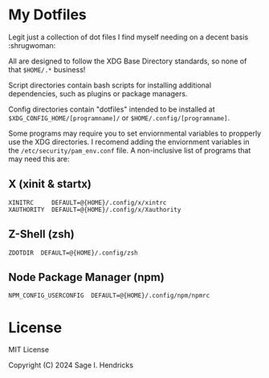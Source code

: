 
# My Dotfiles

Legit just a collection of dot files I find myself needing on a decent basis
:shrugwoman:

All are designed to follow the XDG Base Directory standards, so none of that
`$HOME/.*` business!

Script directories contain bash scripts for installing additional dependencies,
such as plugins or package managers.

Config directories contain "dotfiles" intended to be installed at
`$XDG_CONFIG_HOME/[programname]/` or `$HOME/.config/[programname]`.

Some programs may require you to set enviornmental variables to propperly use
the XDG directories. I recomend adding the enviornment variables in the
`/etc/security/pam_env.conf` file. A non-inclusive list of programs that may
need this are:

## X (xinit & startx)

``` text
XINITRC     DEFAULT=@{HOME}/.config/x/xintrc
XAUTHORITY  DEFAULT=@{HOME}/.config/x/Xauthority
```

## Z-Shell (zsh)

``` text
ZDOTDIR  DEFAULT=@{HOME}/.config/zsh
```

## Node Package Manager (npm)

``` text
NPM_CONFIG_USERCONFIG  DEFAULT=@{HOME}/.config/npm/npmrc
```

# License

MIT License

Copyright (C) 2024 Sage I. Hendricks
